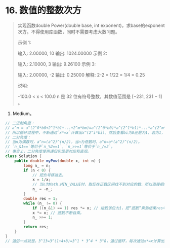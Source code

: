 # 16. 数值的整数次方

> 实现函数double Power(double base, int exponent)，求base的exponent次方。不得使用库函数，同时不需要考虑大数问题。
>
> 示例 1:
>
> 输入: 2.00000, 10
> 输出: 1024.00000
> 示例 2:
>
> 输入: 2.10000, 3
> 输出: 9.26100
> 示例 3:
>
> 输入: 2.00000, -2
> 输出: 0.25000
> 解释: 2-2 = 1/22 = 1/4 = 0.25
>
>
> 说明:
>
> -100.0 < x < 100.0
> n 是 32 位有符号整数，其数值范围是 [−231, 231 − 1] 。
>

1. Medium。

```java
// 二进制角度：
// a^n = a^(2^0*b0+2^1*b1+...+2^m*bm)=a^(2^0*b0)*a^(2^1*b1)*...*a^(2^m*bm).
// 所以循环过程中，不断通过`x*=x`计算出x^(2^i*bi)，然后查看bi为0还是为1，若为1，则累乘到res中，否则处理b(i+1)。
// 二分角度：
// 当n为偶数时，a^n=(a^2)^(n/2)，当n为奇数时，a^n=a*(a^2)^(n/2)。
// `n_&1==`等价于`n_%2==1`，`n_>>=1`等价于`n_/=2`。
// 事实上，二分角度使用递归实现更对应和直观。
class Solution {
    public double myPow(double x, int n) {
        long n_ = n;
        if (n < 0) {
            // 把负号移进去。
            x = 1/x;
            // 当n为Math.MIN_VALUE时，取反在正数区间找不到对应的数，所以直接把n存在long中。
            n_ = -n_;
        }
        double res = 1;
        while (n_ != 0) {
            if ((n_&1) == 1) res *= x; // 指数该位为1，把“底数”乘到结果res中。
            x *= x; // 底数不断自乘。
            n_ >>= 1;
        }
        return res;
    }
}
// 通俗一点就是，3^13=3^(1+4+8)=3^1 * 3^4 * 3^8，通过循环，每次通过x*=x计算出x^1, x^2, x^4, x^8, x^16，如果指数13在某一位a上为1，则累乘上x^(2^a)。
```

